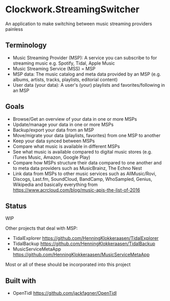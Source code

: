 # Clockwork.StreamingSwitcher
An application to make switching between music streaming providers painless

## Terminology

* Music Streaming Provider (MSP): A service you can subscribe to for streaming music e.g. Spotify, Tidal, Apple Music
* Music Streaming Service (MSS) = MSP
* MSP data: The music catalog and meta data provided by an MSP (e.g. albums, artists, tracks, playlists, editorial content)
* User data (your data): A user's (your) playlists and favorites/following in an MSP

## Goals

* Browse/Get an overview of your data in one or more MSPs
* Update/manage your data in one or more MSPs
* Backup/export your data from an MSP
* Move/migrate your data (playlists, favorites) from one MSP to another
* Keep your data synced between MSPs
* Compare what music is available in different MSPs
* See what music is available compared to digital music stores (e.g. iTunes Music, Amazon, Google Play)
* Compare how MSPs structure their data compared to one another and to meta data providers such as MusicBrainz, The Echno Nest
* Link data from MSPs to other music services such as AllMusic/Rovi, Discogs, Last.fm, SoundCloud, BandCamp, WhoSampled, Genius, Wikipedia and basically everything from https://www.acrcloud.com/blog/music-apis-the-list-of-2016

## Status

WIP

Other projects that deal with MSP:

* TidalExplorer https://github.com/HenningKlokkeraasen/TidalExplorer
* TidalBackup https://github.com/HenningKlokkeraasen/TidalBackup
* MusicServiceMetaApp https://github.com/HenningKlokkeraasen/MusicServiceMetaApp

Most or all of these should be incorporated into this project

## Built with

* OpenTidl https://github.com/jackfagner/OpenTidl

